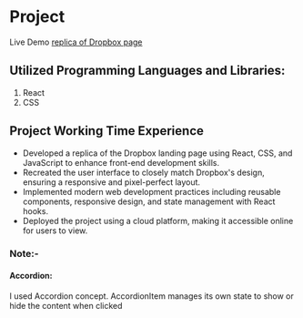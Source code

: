 # Project

 Live Demo [replica of Dropbox page](https://fanciful-kitten-112003.netlify.app/)

##  Utilized Programming  Languages and Libraries:
 1. React
 2. CSS
## Project Working Time Experience
- Developed a replica of the Dropbox landing page using React, CSS, and JavaScript to enhance front-end
development skills.
- Recreated the user interface to closely match Dropbox's design, ensuring a responsive and pixel-perfect layout.
- Implemented modern web development practices including reusable components, responsive design, and state
management with React hooks.
- Deployed the project using a cloud platform, making it accessible online for users to view.
### Note:-
 #### Accordion:
 I used Accordion concept. AccordionItem manages its own state to show or hide the content when clicked


